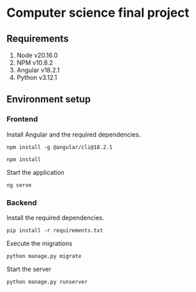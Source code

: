 # Computer science final project
## Requirements
1. Node v20.16.0
2. NPM v10.8.2
3. Angular v18.2.1
4. Python v3.12.1

## Environment  setup
### Frontend
Install Angular and the required dependencies.
```
npm install -g @angular/cli@18.2.1
```
```
npm install
```

Start the application
```
ng serve
```

### Backend
Install the required dependencies.
```
pip install -r requirements.txt
```

Execute the migrations
```
python manage.py migrate
```

Start the server
```
python manage.py runserver
```